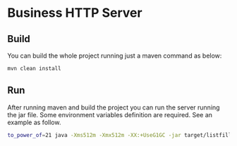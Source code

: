 # Business HTTP Server

## Build
You can build the whole project running just a maven command as below:

```bash
mvn clean install
```

## Run
After running maven and build the project you can run the server running the jar file. Some environment variables definition are required.  See an example as follow.

```bash
to_power_of=21 java -Xms512m -Xmx512m -XX:+UseG1GC -jar target/listfiller-server-0.0.1-SNAPSHOT.jar
```
